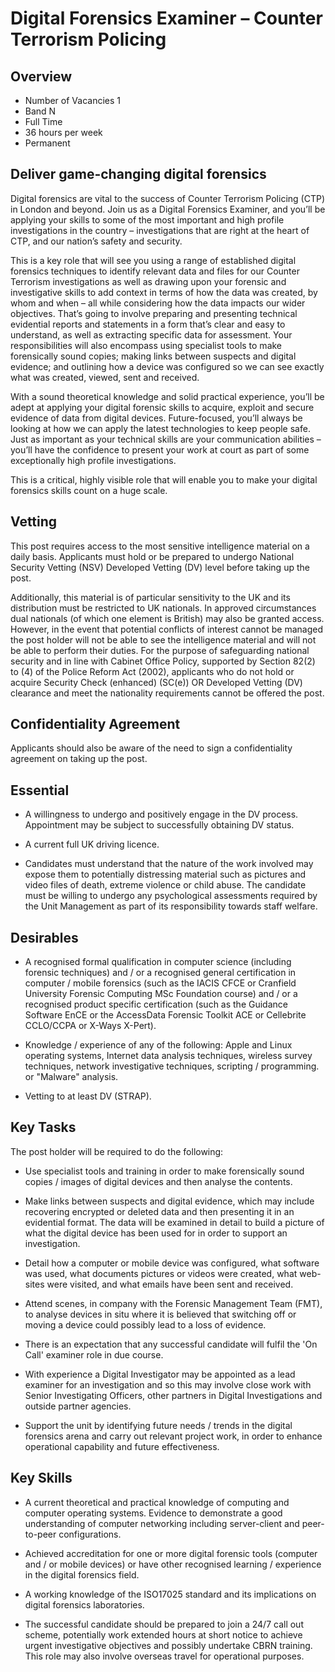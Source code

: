 # Digital Forensics Examiner – Counter Terrorism Policing

## Overview
* Number of Vacancies  1
* Band N
* Full Time
* 36 hours per week
* Permanent

## Deliver game-changing digital forensics
Digital forensics are vital to the success of Counter Terrorism Policing (CTP) in London and beyond. Join us as a Digital Forensics Examiner, and you’ll be applying your skills to some of the most important and high profile investigations in the country – investigations that are right at the heart of CTP, and our nation’s safety and security.

This is a key role that will see you using a range of established digital forensics techniques to identify relevant data and files for our Counter Terrorism investigations as well as drawing upon your forensic and investigative skills to add context in terms of how the data was created, by whom and when – all while considering how the data impacts our wider objectives. That’s going to involve preparing and presenting technical evidential reports and statements in a form that’s clear and easy to understand, as well as extracting specific data for assessment. Your responsibilities will also encompass using specialist tools to make forensically sound copies; making links between suspects and digital evidence; and outlining how a device was configured so we can see exactly what was created, viewed, sent and received.

With a sound theoretical knowledge and solid practical experience, you’ll be adept at applying your digital forensic skills to acquire, exploit and secure evidence of data from digital devices. Future-focused, you’ll always be looking at how we can apply the latest technologies to keep people safe. Just as important as your technical skills are your communication abilities – you’ll have the confidence to present your work at court as part of some exceptionally high profile investigations.

This is a critical, highly visible role that will enable you to make your digital forensics skills count on a huge scale.

## Vetting

This post requires access to the most sensitive intelligence material on a daily basis. Applicants must hold or be prepared to undergo National Security Vetting (NSV) Developed Vetting (DV) level before taking up the post.

Additionally, this material is of particular sensitivity to the UK and its distribution must be restricted to UK nationals. In approved circumstances dual nationals (of which one element is British) may also be granted access. However, in the event that potential conflicts of interest cannot be managed the post holder will not be able to see the intelligence material and will not be able to perform their duties. For the purpose of safeguarding national security and in line with Cabinet Office Policy, supported by Section 82(2) to (4) of the Police Reform Act (2002), applicants who do not hold or acquire Security Check (enhanced) (SC(e)) OR Developed Vetting (DV) clearance and meet the nationality requirements cannot be offered the post.

## Confidentiality Agreement

Applicants should also be aware of the need to sign a confidentiality agreement on taking up the post.

## Essential
* A willingness to undergo and positively engage in the DV process. Appointment may be subject to successfully obtaining DV status.

* A current full UK driving licence.

* Candidates must understand that the nature of the work involved may expose them to potentially distressing material such as pictures and video files of death, extreme violence or child abuse. The candidate must be willing to undergo any psychological assessments required by the Unit Management as part of its responsibility towards staff welfare.


## Desirables
* A recognised formal qualification in computer science (including forensic techniques) and / or a recognised general certification in computer / mobile forensics (such as the IACIS CFCE or Cranfield University Forensic Computing MSc Foundation course) and / or a recognised product specific certification (such as the Guidance Software EnCE or the AccessData Forensic Toolkit ACE or Cellebrite CCLO/CCPA or X-Ways X-Pert).

* Knowledge / experience of any of the following: Apple and Linux operating systems, Internet data analysis techniques, wireless survey techniques, network investigative techniques, scripting / programming. or "Malware" analysis.

* Vetting to at least DV (STRAP).

## Key Tasks

The post holder will be required to do the following:

* Use specialist tools and training in order to make forensically sound copies / images of digital devices and then analyse the contents.

* Make links between suspects and digital evidence, which may include recovering encrypted or deleted data and then presenting it in an evidential format. The data will be examined in detail to build a picture of what the digital device has been used for in order to support an investigation.

* Detail how a computer or mobile device was configured, what software was used, what documents pictures or videos were created, what web-sites were visited, and what emails have been sent and received.

* Attend scenes, in company with the Forensic Management Team (FMT), to analyse devices in situ where it is believed that switching off or moving a device could possibly lead to a loss of evidence.

* There is an expectation that any successful candidate will fulfil the 'On Call' examiner role in due course.

* With experience a Digital Investigator may be appointed as a lead examiner for an investigation and so this may involve close work with Senior Investigating Officers, other partners in Digital Investigations and outside partner agencies.

* Support the unit by identifying future needs / trends in the digital forensics arena and carry out relevant project work, in order to enhance operational capability and future effectiveness.

## Key Skills
* A current theoretical and practical knowledge of computing and computer operating systems. Evidence to demonstrate a good understanding of computer networking including server-client and peer-to-peer configurations.

* Achieved accreditation for one or more digital forensic tools (computer and / or mobile devices) or have other recognised learning / experience in the digital forensics field.

* A working knowledge of the ISO17025 standard and its implications on digital forensics laboratories.

* The successful candidate should be prepared to join a 24/7 call out scheme, potentially work extended hours at short notice to achieve urgent investigative objectives and possibly undertake CBRN training. This role may also involve overseas travel for operational purposes.
